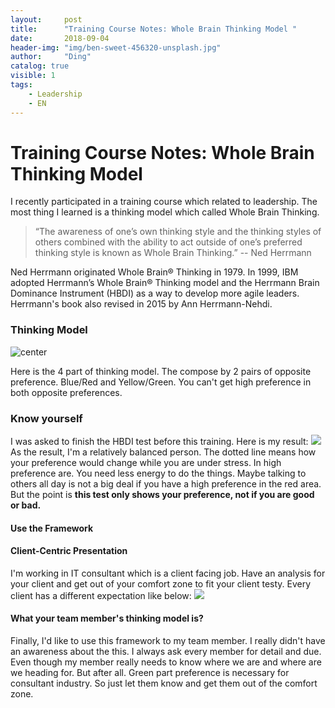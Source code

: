 ```yaml
---
layout:     post
title:      "Training Course Notes: Whole Brain Thinking Model "
date:       2018-09-04
header-img: "img/ben-sweet-456320-unsplash.jpg"
author:     "Ding"
catalog: true
visible: 1
tags:
    - Leadership
    - EN
---
```

# Training Course Notes: Whole Brain Thinking Model 

I recently participated in a training course which related to leadership. The most thing I learned is a thinking model which called Whole Brain Thinking.

> “The awareness of one’s own thinking style and the thinking styles of others combined with the ability to act outside of one’s preferred thinking style is known as Whole Brain Thinking.”  -- Ned Herrmann

Ned Herrmann originated Whole Brain® Thinking in 1979. In 1999, IBM adopted Herrmann’s Whole Brain® Thinking model and the Herrmann Brain Dominance Instrument (HBDI) as a way to develop more agile leaders.  Herrmann's book also revised in 2015 by Ann Herrmann-Nehdi.

### Thinking Model
![center](https://s3.amazonaws.com/ding-blog/blog/2018-09-04-071122.jpg)

Here is the 4 part of thinking model. The compose by 2 pairs of opposite preference. Blue/Red and Yellow/Green. You can't get high preference in both opposite preferences.

### Know yourself
I was asked to finish the HBDI test before this training. Here is my result:
![](https://s3.amazonaws.com/ding-blog/blog/2018-09-04-072208.jpg)
As the result, I'm a relatively balanced person. The dotted line means how your preference would change while you are under stress.
In high preference are. You need less energy to do the things. Maybe talking to others all day is not a big deal if you have a high preference in the red area.
But the point is **this test only shows your preference, not if you are good or bad.**

#### Use the Framework
#### Client-Centric Presentation 
I'm working in IT consultant which is a client facing job. Have an analysis for your client and get out of your comfort zone to fit your client testy. Every client has a different expectation like below:
![](https://s3.amazonaws.com/ding-blog/blog/2018-09-04-074257.jpg)

#### What your team member's thinking model is?
Finally, I'd like to use this framework to my team member. I really didn't have an awareness about the this. I always ask every member for detail and due. Even though my member really needs to know where we are and where are we heading for. But after all. Green part preference is necessary for consultant industry. So just let them know and get them out of the comfort zone.

































































































































































































































































































































































































































































































































































































































































































































































































































































































































































































